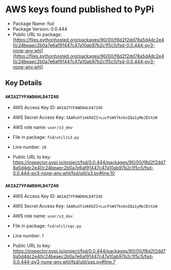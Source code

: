 # AWS keys found published to PyPi

* Package Name: fsd
* Package Version: 0.0.444
* Public URL to package: [https://files.pythonhosted.org/packages/90/00/f8d2f2dd78a5d4dc2e40c24beaec2b0a7e6af91447c47a10ab97b2c1f5c5/fsd-0.0.444-py3-none-any.whl](https://files.pythonhosted.org/packages/90/00/f8d2f2dd78a5d4dc2e40c24beaec2b0a7e6af91447c47a10ab97b2c1f5c5/fsd-0.0.444-py3-none-any.whl)

## Key Details

### `AKIAZ7YFAWD6HLD47Z4O`

* AWS Access Key ID: `AKIAZ7YFAWD6HLD47Z4O`
* AWS Secret Access Key: `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` 
* AWS role name: `user/s3_dev`
* File in package: `fsd/util/s3.py`
* Line number: `10`

* Public URL to key: https://inspector.pypi.io/project/fsd/0.0.444/packages/90/00/f8d2f2dd78a5d4dc2e40c24beaec2b0a7e6af91447c47a10ab97b2c1f5c5/fsd-0.0.444-py3-none-any.whl/fsd/util/s3.py#line.10



### `AKIAZ7YFAWD6HLD47Z4O`

* AWS Access Key ID: `AKIAZ7YFAWD6HLD47Z4O`
* AWS Secret Access Key: `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` 
* AWS role name: `user/s3_dev`
* File in package: `fsd/util/sqs.py`
* Line number: `7`

* Public URL to key: https://inspector.pypi.io/project/fsd/0.0.444/packages/90/00/f8d2f2dd78a5d4dc2e40c24beaec2b0a7e6af91447c47a10ab97b2c1f5c5/fsd-0.0.444-py3-none-any.whl/fsd/util/sqs.py#line.7


